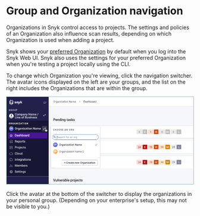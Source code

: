 # Group and Organization navigation

Organizations in Snyk control access to projects. The settings and policies of an Organization also influence scan results, depending on which Organization is used when adding a project.

Snyk shows your [preferred Organization](https://docs.snyk.io/features/user-and-group-management/managing-groups-and-organizations/manage-snyk-organizations#setting-your-preferred-organization) by default when you log into the Snyk Web UI. Snyk also uses the settings for your preferred Organization when you're testing a project locally using the CLI.

To change which Organization you're viewing, click the navigation switcher. The avatar icons displayed on the left are your groups, and the list on the right includes the Organizations that are within the group.

![](../../.gitbook/assets/snyk-org-switcher.png)

Click the avatar at the bottom of the switcher to display the organizations in your personal group. (Depending on your enterprise's setup, this may not be visible to you.)
